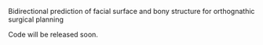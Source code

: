 Bidirectional prediction of facial surface and bony structure for orthognathic surgical planning

Code will be released soon.
